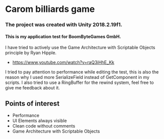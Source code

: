 # Carom billiards game
### The project was created with Unity 2018.2.19f1.
#### This is my application test for BoomByteGames GmbH. 

I have tried to actively use the Game Architecture with Scriptable Objects principle by Ryan Hipple.
- https://www.youtube.com/watch?v=raQ3iHhE_Kk

I tried to pay attention to performance while editing the test, this is also the reason why I used more SerializeField instead of GetComponent in my scripts. I also tried to use a RingBuffer for the rewind system, feel free to give me feedback about it. 

## Points of interest
- Performance
- UI Elements always visible 
- Clean code without comments
- Game Architecture with Scriptable Objects
